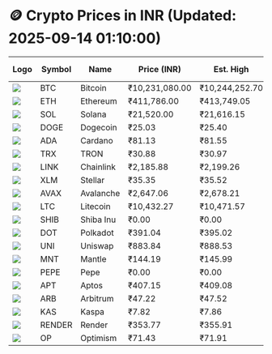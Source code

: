 # 🪙 Crypto Prices in INR (Updated: 2025-09-14 01:10:00)

| Logo | Symbol | Name       | Price (INR) | Est. High | Est. Low | Gross Profit | Fees | Net Profit | ROI % |
|------|--------|------------|-------------|-----------|----------|---------------|------|-------------|--------|
| ![](https://coin-images.coingecko.com/coins/images/1/large/bitcoin.png?1696501400) | BTC    | Bitcoin    | ₹10,231,080.00 | ₹10,244,252.70 | ₹10,217,907.30 | ₹257.84 | ₹200.00 | ₹57.84 | 0.06% |
| ![](https://coin-images.coingecko.com/coins/images/279/large/ethereum.png?1696501628) | ETH    | Ethereum   | ₹411,786.00 | ₹413,749.05 | ₹409,822.95 | ₹958.00 | ₹200.00 | ₹758.00 | 0.76% |
| ![](https://coin-images.coingecko.com/coins/images/4128/large/solana.png?1718769756) | SOL    | Solana     | ₹21,520.00 | ₹21,616.15 | ₹21,423.85 | ₹897.60 | ₹200.00 | ₹697.60 | 0.70% |
| ![](https://coin-images.coingecko.com/coins/images/5/large/dogecoin.png?1696501409) | DOGE   | Dogecoin   | ₹25.03 | ₹25.40 | ₹24.66 | ₹2,992.58 | ₹200.00 | ₹2,792.58 | 2.79% |
| ![](https://coin-images.coingecko.com/coins/images/975/large/cardano.png?1696502090) | ADA    | Cardano    | ₹81.13 | ₹81.55 | ₹80.71 | ₹1,037.03 | ₹200.00 | ₹837.03 | 0.84% |
| ![](https://coin-images.coingecko.com/coins/images/1094/large/tron-logo.png?1696502193) | TRX    | TRON       | ₹30.88 | ₹30.97 | ₹30.79 | ₹555.29 | ₹200.00 | ₹355.29 | 0.36% |
| ![](https://coin-images.coingecko.com/coins/images/877/large/chainlink-new-logo.png?1696502009) | LINK   | Chainlink  | ₹2,185.88 | ₹2,199.26 | ₹2,172.50 | ₹1,231.76 | ₹200.00 | ₹1,031.76 | 1.03% |
| ![](https://coin-images.coingecko.com/coins/images/100/large/fmpFRHHQ_400x400.jpg?1735231350) | XLM    | Stellar    | ₹35.35 | ₹35.52 | ₹35.18 | ₹989.31 | ₹200.00 | ₹789.31 | 0.79% |
| ![](https://coin-images.coingecko.com/coins/images/12559/large/Avalanche_Circle_RedWhite_Trans.png?1696512369) | AVAX   | Avalanche  | ₹2,647.06 | ₹2,678.21 | ₹2,615.91 | ₹2,381.27 | ₹200.00 | ₹2,181.27 | 2.18% |
| ![](https://coin-images.coingecko.com/coins/images/2/large/litecoin.png?1696501400) | LTC    | Litecoin   | ₹10,432.27 | ₹10,471.57 | ₹10,392.97 | ₹756.31 | ₹200.00 | ₹556.31 | 0.56% |
| ![](https://coin-images.coingecko.com/coins/images/11939/large/shiba.png?1696511800) | SHIB   | Shiba Inu  | ₹0.00 | ₹0.00 | ₹0.00 | ₹1,798.43 | ₹200.00 | ₹1,598.43 | 1.60% |
| ![](https://coin-images.coingecko.com/coins/images/12171/large/polkadot.png?1696512008) | DOT    | Polkadot   | ₹391.04 | ₹395.02 | ₹387.06 | ₹2,056.27 | ₹200.00 | ₹1,856.27 | 1.86% |
| ![](https://coin-images.coingecko.com/coins/images/12504/large/uniswap-logo.png?1720676669) | UNI    | Uniswap    | ₹883.84 | ₹888.53 | ₹879.15 | ₹1,066.37 | ₹200.00 | ₹866.37 | 0.87% |
| ![](https://coin-images.coingecko.com/coins/images/30980/large/Mantle-Logo-mark.png?1739213200) | MNT    | Mantle     | ₹144.19 | ₹145.99 | ₹142.39 | ₹2,528.27 | ₹200.00 | ₹2,328.27 | 2.33% |
| ![](https://coin-images.coingecko.com/coins/images/29850/large/pepe-token.jpeg?1696528776) | PEPE   | Pepe       | ₹0.00 | ₹0.00 | ₹0.00 | ₹2,069.02 | ₹200.00 | ₹1,869.02 | 1.87% |
| ![](https://coin-images.coingecko.com/coins/images/26455/large/aptos_round.png?1696525528) | APT    | Aptos      | ₹407.15 | ₹409.08 | ₹405.22 | ₹953.56 | ₹200.00 | ₹753.56 | 0.75% |
| ![](https://coin-images.coingecko.com/coins/images/16547/large/arb.jpg?1721358242) | ARB    | Arbitrum   | ₹47.22 | ₹47.52 | ₹46.92 | ₹1,259.47 | ₹200.00 | ₹1,059.47 | 1.06% |
| ![](https://coin-images.coingecko.com/coins/images/25751/large/kaspa-icon-exchanges.png?1696524837) | KAS    | Kaspa      | ₹7.82 | ₹7.86 | ₹7.78 | ₹1,118.76 | ₹200.00 | ₹918.76 | 0.92% |
| ![](https://coin-images.coingecko.com/coins/images/11636/large/rndr.png?1696511529) | RENDER | Render     | ₹353.77 | ₹355.91 | ₹351.63 | ₹1,216.62 | ₹200.00 | ₹1,016.62 | 1.02% |
| ![](https://coin-images.coingecko.com/coins/images/25244/large/Optimism.png?1696524385) | OP     | Optimism   | ₹71.43 | ₹71.91 | ₹70.95 | ₹1,361.58 | ₹200.00 | ₹1,161.58 | 1.16% |

